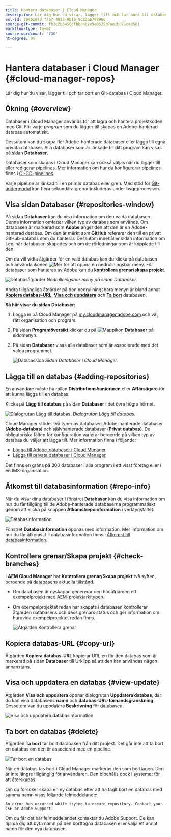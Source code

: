 ```yaml
---
title: Hantera databaser i Cloud Manager
description: Lär dig hur du visar, lägger till och tar bort Git-databaser i Cloud Manager.
exl-id: 384b197d-f7a7-4022-9b16-9d83ab788966
source-git-commit: fb3c2b3450cfbbd402e9e0635b7ae1bd71ce0501
workflow-type: tm+mt
source-wordcount: '730'
ht-degree: 0%

---
```



# Hantera databaser i Cloud Manager {#cloud-manager-repos}

Lär dig hur du visar, lägger till och tar bort en Git-databas i Cloud Manager.

## Ökning {#overview}

Databaser i Cloud Manager används för att lagra och hantera projektkoden med Git. För varje *program* som du lägger till skapas en Adobe-hanterad databas automatiskt.

Dessutom kan du skapa fler Adobe-hanterade databaser eller lägga till egna privata databaser. Alla databaser som är länkade till ditt program kan visas på sidan **Databaser**.

Databaser som skapas i Cloud Manager kan också väljas när du lägger till eller redigerar pipelines. Mer information om hur du konfigurerar pipelines finns i [CI-CD-pipelines](/help/overview/ci-cd-pipelines.md).

Varje pipeline är länkad till en primär databas eller gren. Med stöd för [Git-undermodul](/help/managing-code/git-submodules.md) kan flera sekundära grenar inkluderas under byggprocessen.

## Visa sidan Databaser {#repositories-window}

På sidan **Databaser** kan du visa information om den valda databasen. Denna information omfattar vilken typ av databas som används. Om databasen är markerad som **Adobe** anger den att den är en Adobe-hanterad databas. Om den är märkt som **GitHub** refererar den till en privat GitHub-databas som du hanterar. Dessutom innehåller sidan information om t.ex. när databasen skapades och om de rörledningar som är kopplade till den.

Om du vill vidta åtgärder för en vald databas kan du klicka på databasen och använda ikonen ![Mer](https://spectrum.adobe.com/static/icons/workflow_18/Smock_More_18_N.svg) för att öppna en nedrullningsbar meny. För databaser som hanteras av Adobe kan du **[kontrollera grenar/skapa projekt](#check-branches)**.

![Databasåtgärder](assets/repository-actions.png)
*Nedrullningsbar meny på sidan Databaser.*

Andra tillgängliga åtgärder på den nedrullningsbara menyn är bland annat **[Kopiera databas-URL](#copy-url)**, **[Visa och uppdatera](#view-update)** och **[Ta bort](#delete)** databasen.

**Så här visar du sidan Databaser:**

1. Logga in på Cloud Manager på [my.cloudmanager.adobe.com](https://my.cloudmanager.adobe.com/) och välj rätt organisation och program.

1. På sidan **Programöversikt** klickar du på ![Mappikon](https://spectrum.adobe.com/static/icons/workflow_18/Smock_Folder_18_N.svg) **Databaser** på sidomenyn.

1. På sidan **Databaser** visas alla databaser som är associerade med det valda programmet.

   ![Databassida](assets/repositories.png)
   *Sidan Databaser i Cloud Manager.*


## Lägga till en databas {#adding-repositories}

En användare måste ha rollen **Distributionshanteraren** eller **Affärsägare** för att kunna lägga till en databas.

Klicka på **Lägg till databas** på sidan **Databaser** i det övre högra hörnet.

![Dialogrutan Lägg till databas.](assets/repository-add.png)
*Dialogrutan Lägg till databas.*

Cloud Manager stöder två typer av databaser: Adobe-hanterade databaser (**Adobe-databas**) och självhanterade databaser (**Privat databas**). De obligatoriska fälten för konfiguration varierar beroende på vilken typ av databas du väljer att lägga till. Mer information finns i följande:

* [Lägga till Adobe-databaser i Cloud Manager](/help/managing-code/adobe-repositories.md)
* [Lägga till privata databaser i Cloud Manager](/help/managing-code/private-repositories.md)

Det finns en gräns på 300 databaser i alla program i ett visst företag eller i en IMS-organisation.

## Åtkomst till databasinformation {#repo-info}

När du visar dina databaser i fönstret **Databaser** kan du visa information om hur du får tillgång till de Adobe-hanterade databaserna programmatiskt genom att klicka på knappen **Åtkomstrepoinformation** i verktygsfältet.

![Databasinformation](assets/repository-access-repo-info2.png)

Fönstret **Databasinformation** öppnas med information. Mer information om hur du får åtkomst till databasinformation finns i [Åtkomst till databasinformation](/help/managing-code/accessing-repositories.md).

## Kontrollera grenar/Skapa projekt {#check-branches}

I **AEM Cloud Manager** har **Kontrollera grenar/Skapa projekt** två syften, beroende på databasens aktuella tillstånd.

* Om databasen är nyskapad genererar den här åtgärden ett exempelprojekt med [AEM-projektarkitypen](https://experienceleague.adobe.com/en/docs/experience-manager-core-components/using/developing/archetype/overview).
* Om exempelprojektet redan har skapats i databasen kontrollerar åtgärden databasens och dess grenars status och ger information om huruvida exempelprojektet redan finns.

  ![Åtgärden Kontrollera grenar](assets/check-branches.png)

## Kopiera databas-URL {#copy-url}

Åtgärden **Kopiera databas-URL** kopierar URL:en för den databas som är markerad på sidan **Databaser** till Urklipp så att den kan användas någon annanstans.

## Visa och uppdatera en databas {#view-update}

Åtgärden **Visa och uppdatera** öppnar dialogrutan **Uppdatera databas**, där du kan visa databasens **namn** och **databas-URL-förhandsgranskning**. Dessutom kan du uppdatera **Beskrivning** för databasen.

![Visa och uppdatera databasinformation](assets/repository-view-update.png)

## Ta bort en databas {#delete}

Åtgärden **Ta bort** tar bort databasen från ditt projekt. Det går inte att ta bort en databas om den är associerad med en pipeline.

![Tar bort en databas](assets/delete.png)

När en databas tas bort i Cloud Manager markeras den som borttagen. Den är inte längre tillgänglig för användaren. Den bibehålls dock i systemet för att återskapas.

Om du försöker skapa en ny databas efter att ha tagit bort en databas med samma namn visas följande felmeddelande:

`An error has occurred while trying to create repository. Contact your CSE or Adobe Support.`

Om du får det här felmeddelandet kontaktar du Adobe Support. De kan hjälpa dig att byta namn på den borttagna databasen eller välja ett annat namn för den nya databasen.
